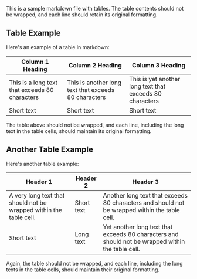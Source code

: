 This is a sample markdown file with tables. The table contents should not be wrapped, and each line should retain its original formatting.

## Table Example

Here's an example of a table in markdown:

| Column 1 Heading                               | Column 2 Heading                                     | Column 3 Heading                                         |
| ---------------------------------------------- | ---------------------------------------------------- | -------------------------------------------------------- |
| This is a long text that exceeds 80 characters | This is another long text that exceeds 80 characters | This is yet another long text that exceeds 80 characters |
| Short text                                     | Short text                                           | Short text                                               |

The table above should not be wrapped, and each line, including the long text in the table cells, should maintain its original formatting.

## Another Table Example

Here's another table example:

| Header 1                                                           | Header 2   | Header 3                                                                                          |
| ------------------------------------------------------------------ | ---------- | ------------------------------------------------------------------------------------------------- |
| A very long text that should not be wrapped within the table cell. | Short text | Another long text that exceeds 80 characters and should not be wrapped within the table cell.     |
| Short text                                                         | Long text  | Yet another long text that exceeds 80 characters and should not be wrapped within the table cell. |

Again, the table should not be wrapped, and each line, including the long texts in the table cells, should maintain their original formatting.
